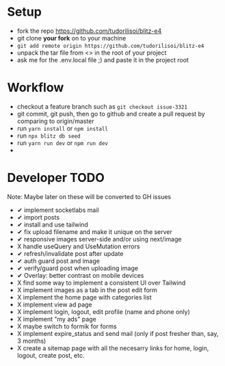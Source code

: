 # Setup

- fork the repo <https://github.com/tudorilisoi/blitz-e4>
- git clone **your fork** on to your machine
- `git add remote origin https://github.com/tudorilisoi/blitz-e4`
- unpack the tar file from <> in the root of your project
- ask me for the .env.local file ;) and paste it in the project root

# Workflow

- checkout a feature branch such as `git checkout issue-3321`
- git commit, git push, then go to github and create a pull request by comparing to origin/master
- run `yarn install` or `npm install`
- run `npx blitz db seed`
- run `yarn run dev` or `npm run dev`
-

# Developer TODO

Note: Maybe later on these will be converted to GH issues

- ✔ implement socketlabs mail
- ✔ import posts
- ✔ install and use tailwind
- ✔ fix upload filename and make it unique on the server
- ✔ responsive images server-side and/or using next/image
- X handle useQuery and UseMutation errors
- ✔ refresh/invalidate post after update
- ✔ auth guard post and image
- ✔ verify/guard post when uploading image
- ✔ Overlay: better contrast on mobile devices
- X find some way to implement a consistent UI over Tailwind
- X implement images as a tab in the post edit form
- X implement the home page with categories list
- X implement view ad page
- X implement login, logout, edit profile (name and phone only)
- X implement "my ads" page
- X maybe switch to formik for forms
- X implement expire_status and send mail (only if post fresher than, say, 3 months)
- X create a sitemap page with all the necesarry links for home, login, logout, create post, etc.
